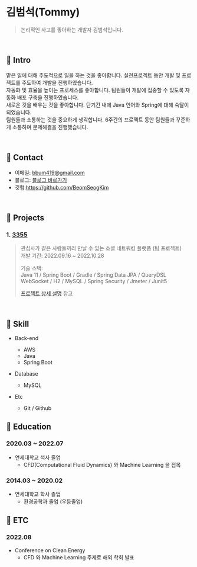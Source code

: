 # 김범석(Tommy)
> 논리적인 사고를 좋아하는 개발자 김범석입니다.

</br>

## :pushpin: Intro
맡은 일에 대해 주도적으로 일을 하는 것을 좋아합니다. 실전프로젝트 동안 개발 및 프로젝트를 주도하여 개발을 진행하였습니다.  
자동화 및 효율을 높이는 프로세스를 좋아합니다. 팀원들이 개발에 집중할 수 있도록 자동화 배포 구축을 진행하였습니다.  
새로운 것을 배우는 것을 좋아합니다. 단기간 내에 Java 언어와 Spring에 대해 숙달이 되었습니다.  
팀원들과 소통하는 것을 중요하게 생각합니다. 6주간의 프로젝트 동안 팀원들과 꾸준하게 소통하며 문제해결을 진행했습니다.  


</br>

## :pushpin: Contact
- 이메일: bbum419@gmail.com
- 블로그: [블로그 바로가기](https://www.notion.so/tommy-kim/e98f05db61574db8a84939f5466b8a59?v=98e2045dbbe648529b7a8aac93374abf)
- 깃헙:https://github.com/BeomSeogKim

</br>

## :pushpin: Projects
### 1. [3355](https://3355.world)
>관심사가 같은 사람들끼리 만날 수 있는 소셜 네트워킹 플랫폼  (팀 프로젝트)  
>개발 기간: 2022.09.16 ~ 2022.10.28  
>
>기술 스택:  
>Java 11 / Spring Boot / Gradle / Spring Data JPA / QueryDSL  
>WebSocket / H2 / MySQL / Spring Security / Jmeter / Junit5
>  
>[프로젝트 상세 설명](https://github.com/BeomSeogKim/Final-Project) 참고

</br>

## :pushpin: Skill 
- Back-end
  - AWS
  - Java
  - Spring Boot 

- Database
  - MySQL

- Etc
  - Git / Github
  
## :pushpin: Education
  ### 2020.03 ~ 2022.07 
  - 연세대학교 석사 졸업
    - CFD(Computational Fluid Dynamics) 와 Machine Learning 을 접목
  ### 2014.03 ~ 2020.02
  - 연세대학교 학사 졸업
    - 환경공학과 졸업 (우등졸업)

## :pushpin: ETC
  ### 2022.08
- Conference on Clean Energy 
    - CFD 와 Machine Learning 주제로 해외 학회 발표 
    
   
 
